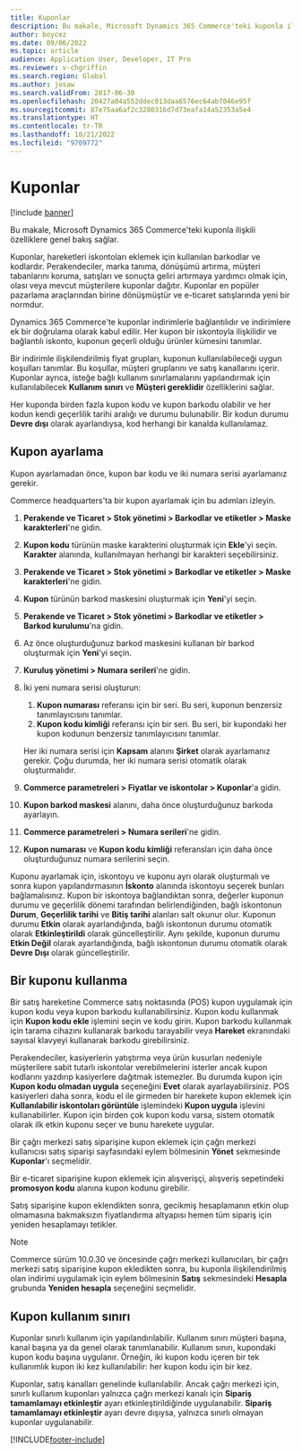 ```yaml
---
title: Kuponlar
description: Bu makale, Microsoft Dynamics 365 Commerce'teki kuponla ilişkili özelliklere genel bakış sağlar.
author: boycez
ms.date: 09/06/2022
ms.topic: article
audience: Application User, Developer, IT Pro
ms.reviewer: v-chgriffin
ms.search.region: Global
ms.author: josaw
ms.search.validFrom: 2017-06-30
ms.openlocfilehash: 20427a04a552ddec013daa6576ec64ab7046e95f
ms.sourcegitcommit: 87e75aa6af2c3280316d7d73eafa14a52353a5e4
ms.translationtype: HT
ms.contentlocale: tr-TR
ms.lasthandoff: 10/21/2022
ms.locfileid: "9709772"
---
```

# <a name="coupons"></a>Kuponlar

[!include [banner](../includes/banner.md)]

Bu makale, Microsoft Dynamics 365 Commerce'teki kuponla ilişkili özelliklere genel bakış sağlar.

Kuponlar, hareketleri iskontoları eklemek için kullanılan barkodlar ve kodlardır. Perakendeciler, marka tanıma, dönüşümü artırma, müşteri tabanlarını koruma, satışları ve sonuçta geliri artırmaya yardımcı olmak için, olası veya mevcut müşterilere kuponlar dağıtır. Kuponlar en popüler pazarlama araçlarından birine dönüşmüştür ve e-ticaret satışlarında yeni bir normdur.

Dynamics 365 Commerce'te kuponlar indirimlerle bağlantılıdır ve indirimlere ek bir doğrulama olarak kabul edilir. Her kupon bir iskontoyla ilişkilidir ve bağlantılı iskonto, kuponun geçerli olduğu ürünler kümesini tanımlar.

Bir indirimle ilişkilendirilmiş fiyat grupları, kuponun kullanılabileceği uygun koşulları tanımlar. Bu koşullar, müşteri gruplarını ve satış kanallarını içerir. Kuponlar ayrıca, isteğe bağlı kullanım sınırlamalarını yapılandırmak için kullanılabilecek **Kullanım sınırı** ve **Müşteri gereklidir**  özelliklerini sağlar.

Her kuponda birden fazla kupon kodu ve kupon barkodu olabilir ve her kodun kendi geçerlilik tarihi aralığı ve durumu bulunabilir. Bir kodun durumu **Devre dışı** olarak ayarlandıysa, kod herhangi bir kanalda kullanılamaz.

## <a name="set-up-a-coupon"></a>Kupon ayarlama

Kupon ayarlamadan önce, kupon bar kodu ve iki numara serisi ayarlamanız gerekir.

Commerce headquarters'ta bir kupon ayarlamak için bu adımları izleyin.

1. **Perakende ve Ticaret \> Stok yönetimi \> Barkodlar ve etiketler \> Maske karakterleri**'ne gidin.
1. **Kupon kodu** türünün maske karakterini oluşturmak için **Ekle**'yi seçin. **Karakter** alanında, kullanılmayan herhangi bir karakteri seçebilirsiniz.
1. **Perakende ve Ticaret \> Stok yönetimi \> Barkodlar ve etiketler \> Maske karakterleri**'ne gidin.
1. **Kupon** türünün barkod maskesini oluşturmak için **Yeni**'yi seçin.
1. **Perakende ve Ticaret \> Stok yönetimi \> Barkodlar ve etiketler \> Barkod kurulumu**'na gidin.
1. Az önce oluşturduğunuz barkod maskesini kullanan bir barkod oluşturmak için **Yeni**'yi seçin.
1. **Kuruluş yönetimi \> Numara serileri**'ne gidin.
1. İki yeni numara serisi oluşturun:

    1. **Kupon numarası** referansı için bir seri. Bu seri, kuponun benzersiz tanımlayıcısını tanımlar.
    1. **Kupon kodu kimliği** referansı için bir seri. Bu seri, bir kupondaki her kupon kodunun benzersiz tanımlayıcısını tanımlar.

    Her iki numara serisi için **Kapsam** alanını **Şirket** olarak ayarlamanız gerekir. Çoğu durumda, her iki numara serisi otomatik olarak oluşturmalıdır.

1. **Commerce parametreleri \> Fiyatlar ve iskontolar \> Kuponlar**'a gidin.
1. **Kupon barkod maskesi** alanını, daha önce oluşturduğunuz barkoda ayarlayın.
1. **Commerce parametreleri \> Numara serileri**'ne gidin.
1. **Kupon numarası** ve **Kupon kodu kimliği** referansları için daha önce oluşturduğunuz numara serilerini seçin.

Kuponu ayarlamak için, iskontoyu ve kuponu ayrı olarak oluşturmalı ve sonra kupon yapılandırmasının **İskonto** alanında iskontoyu seçerek bunları bağlamalısınız. Kupon bir iskontoya bağlandıktan sonra, değerler kuponun durumu ve geçerlilik dönemi tarafından belirlendiğinden, bağlı iskontonun **Durum**, **Geçerlilik tarihi** ve **Bitiş tarihi** alanları salt okunur olur. Kuponun durumu **Etkin** olarak ayarlandığında, bağlı iskontonun durumu otomatik olarak **Etkinleştirildi** olarak güncelleştirilir. Aynı şekilde, kuponun durumu **Etkin Değil** olarak ayarlandığında, bağlı iskontonun durumu otomatik olarak **Devre Dışı** olarak güncelleştirilir.

## <a name="use-a-coupon"></a>Bir kuponu kullanma

Bir satış hareketine Commerce satış noktasında (POS) kupon uygulamak için kupon kodu veya kupon barkodu kullanabilirsiniz. Kupon kodu kullanmak için **Kupon kodu ekle** işlemini seçin ve kodu girin. Kupon barkodu kullanmak için tarama cihazını kullanarak barkodu tarayabilir veya **Hareket** ekranındaki sayısal klavyeyi kullanarak barkodu girebilirsiniz.

Perakendeciler, kasiyerlerin yatıştırma veya ürün kusurları nedeniyle müşterilere sabit tutarlı iskontolar verebilmelerini isterler ancak kupon kodlarını yazdırıp kasiyerlere dağıtmak istemezler. Bu durumda kupon için **Kupon kodu olmadan uygula** seçeneğini **Evet** olarak ayarlayabilirsiniz. POS kasiyerleri daha sonra, kodu el ile girmeden bir harekete kupon eklemek için **Kullanılabilir iskontoları görüntüle** işlemindeki **Kupon uygula** işlevini kullanabilirler. Kupon için birden çok kupon kodu varsa, sistem otomatik olarak ilk etkin kuponu seçer ve bunu harekete uygular.

Bir çağrı merkezi satış siparişine kupon eklemek için çağrı merkezi kullanıcısı satış siparişi sayfasındaki eylem bölmesinin **Yönet** sekmesinde **Kuponlar**'ı seçmelidir.

Bir e-ticaret siparişine kupon eklemek için alışverişçi, alışveriş sepetindeki **promosyon kodu** alanına kupon kodunu girebilir.

Satış siparişine kupon eklendikten sonra, gecikmiş hesaplamanın etkin olup olmamasına bakmaksızın fiyatlandırma altyapısı hemen tüm sipariş için yeniden hesaplamayı tetikler.

> [!NOTE]
> Commerce sürüm 10.0.30 ve öncesinde çağrı merkezi kullanıcıları, bir çağrı merkezi satış siparişine kupon ekledikten sonra, bu kuponla ilişkilendirilmiş olan indirimi uygulamak için eylem bölmesinin **Satış** sekmesindeki **Hesapla** grubunda **Yeniden hesapla** seçeneğini seçmelidir.

## <a name="coupon-usage-limit"></a>Kupon kullanım sınırı

Kuponlar sınırlı kullanım için yapılandırılabilir. Kullanım sınırı müşteri başına, kanal başına ya da genel olarak tanımlanabilir. Kullanım sınırı, kupondaki kupon kodu başına uygulanır. Örneğin, iki kupon kodu içeren bir tek kullanımlık kupon iki kez kullanılabilir: her kupon kodu için bir kez.

Kuponlar, satış kanalları genelinde kullanılabilir. Ancak çağrı merkezi için, sınırlı kullanım kuponları yalnızca çağrı merkezi kanalı için **Sipariş tamamlamayı etkinleştir** ayarı etkinleştirildiğinde uygulanabilir. **Sipariş tamamlamayı etkinleştir** ayarı devre dışıysa, yalnızca sınırlı olmayan kuponlar uygulanabilir.

[!INCLUDE[footer-include](../includes/footer-banner.md)]
